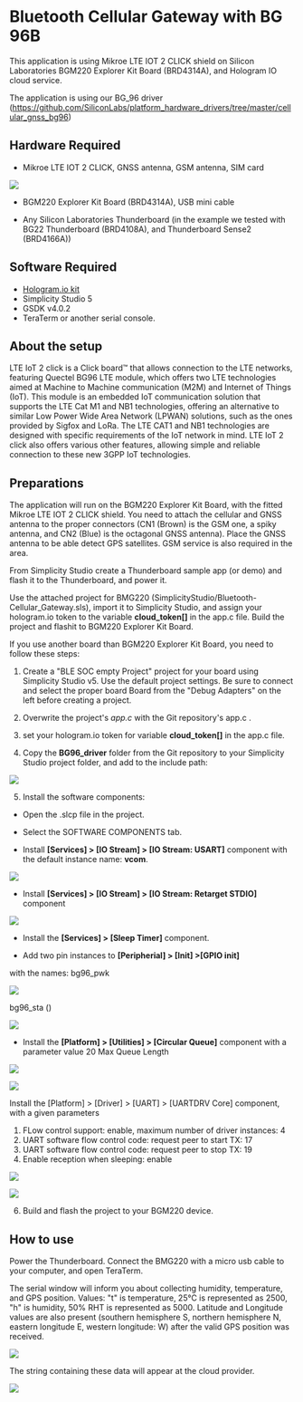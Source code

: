 # Bluetooth Cellular Gateway with BG 96B #

This application is using Mikroe LTE IOT 2 CLICK shield on Silicon Laboratories BGM220 Explorer Kit Board (BRD4314A), and Hologram IO cloud service.

The application is using our BG_96 driver (https://github.com/SiliconLabs/platform_hardware_drivers/tree/master/cellular_gnss_bg96)

## Hardware Required ##

- Mikroe LTE IOT 2 CLICK, GNSS antenna, GSM antenna, SIM card

![](DOC/bg96_module.jpg)

- BGM220 Explorer Kit Board (BRD4314A), USB mini cable

- Any Silicon Laboratories Thunderboard (in the example we tested with BG22 Thunderboard (BRD4108A), and Thunderboard Sense2 (BRD4166A))

## Software Required ##

- [Hologram.io kit](https://www.hologram.io/)
- Simplicity Studio 5
- GSDK v4.0.2
- TeraTerm or another serial console.

## About the setup ##

LTE IoT 2 click is a Click board™ that allows connection to the LTE networks, featuring Quectel BG96 LTE module, which offers two LTE technologies aimed at Machine to Machine communication (M2M) and Internet of Things (IoT). This module is an embedded IoT communication solution that supports the LTE Cat M1 and NB1 technologies, offering an alternative to similar Low Power Wide Area Network (LPWAN) solutions, such as the ones provided by Sigfox and LoRa. The LTE CAT1 and NB1 technologies are designed with specific requirements of the IoT network in mind. LTE IoT 2 click also offers various other features, allowing simple and reliable connection to these new 3GPP IoT technologies.

## Preparations ##

The application will run on the BGM220 Explorer Kit Board, with the fitted Mikroe LTE IOT 2 CLICK shield. You need to attach the cellular and GNSS antenna to the proper connectors (CN1 (Brown) is the GSM one, a spiky antenna, and CN2 (Blue) is the octagonal GNSS antenna). Place the GNSS antenna to be able detect GPS satellites. GSM service is also required in the area.

From Simplicity Studio create a Thunderboard sample app (or demo) and flash it to the Thunderboard, and power it.

Use the attached project for BMG220 (SimplicityStudio/Bluetooth-Cellular_Gateway.sls), import it to Simplicity Studio, and assign your hologram.io token to the variable **cloud_token[]** in the app.c file. Build the project and flashit to BGM220 Explorer Kit Board.

If you use another board than BGM220 Explorer Kit Board, you need to follow these steps:

1. Create a "BLE SOC empty Project" project for your board using Simplicity Studio v5. Use the default project settings. Be sure to connect and select the proper board Board from the "Debug Adapters" on the left before creating a project.

2. Overwrite the project's *app.c* with the Git repository's app.c .
3. set your hologram.io token for variable **cloud_token[]** in the app.c file.
4. Copy the **BG96_driver** folder from the Git repository to your Simplicity Studio project folder, and add to the include path:

![](DOC/include_directory.png)

5. Install the software components:

- Open the .slcp file in the project.

- Select the SOFTWARE COMPONENTS tab.

- Install **[Services] > [IO Stream] > [IO Stream: USART]** component with the default instance name: **vcom**.

![](DOC/iostream.png)

- Install **[Services] > [IO Stream] > [IO Stream: Retarget STDIO]** component

![](DOC/iostream_retarget.png)

- Install the **[Services] > [Sleep Timer]** component.

- Add two pin instances to **[Peripherial] > [Init] >[GPIO init]**

with the names:
bg96_pwk

![](DOC/pin_pwk.jpg)

bg96_sta ()

![](DOC/pin_sta.jpg)

- Install the **[Platform] > [Utilities] > [Circular Queue]** component with a parameter value 20 Max Queue Length  

![](DOC/Circular_queue.png)

![](DOC/Circular_queue_set_to_20.png)

Install the [Platform] > [Driver] > [UART] > [UARTDRV Core] component, with a given parameters 
1. FLow control support: enable, maximum number of driver instances: 4
2. UART software flow control code: request peer to start TX: 17
3. UART software flow control code: request peer to stop TX: 19
4. Enable reception when sleeping: enable

![](DOC/uart.png)

![](DOC/UART_setting.png)

6. Build and flash the project to your BGM220 device.

## How to use ##

Power the Thunderboard. Connect the BMG220 with a micro usb cable to your computer, and open TeraTerm.

The serial window will inform you about collecting humidity, temperature, and GPS position. Values: "t" is temperature, 25°C is represented as 2500, "h" is humidity, 50% RHT is represented as 5000. Latitude and Longitude values are also present (southern hemisphere S, northern hemisphere N, eastern longitude E, western longitude: W) after the valid GPS position was received.

![](DOC/TetaTerm.png)

The string containing these data will appear at the cloud provider.

![](DOC/hologram_cloud.png)
